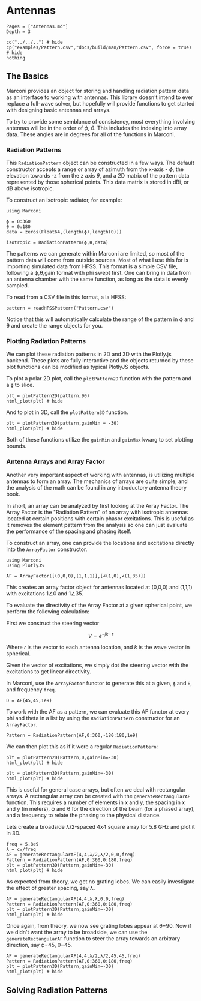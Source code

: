 # Antennas

```@contents
Pages = ["Antennas.md"]
Depth = 3
```

```@eval
cd("../../..") # hide
cp("examples/Pattern.csv","docs/build/man/Pattern.csv", force = true) # hide
nothing
```

## The Basics
Marconi provides an object for storing and handling radiation pattern data as an interface to working with antennas. This library doesn't intend to ever replace a full-wave solver, but hopefully will provide functions to get started with designing basic antennas and arrays.

To try to provide some semblance of consistency, most everything involving antennas will be in the order of $\phi$, $\theta$. This includes the indexing into array data. These angles are in degrees for all of the functions in Marconi.

### Radiation Patterns
This `RadiationPattern` object can be constructed in a few ways. The default constructor accepts a range or array of azimuth from the x-axis - $\phi$, the elevation towards -z from the z axis $\theta$, and a 2D matrix of the pattern data represented by those spherical points. This data matrix is stored in dBi, or dB above isotropic.

To construct an isotropic radiator, for example:

```@example rad
using Marconi

ϕ = 0:360
θ = 0:180
data = zeros(Float64,(length(ϕ),length(θ)))

isotropic = RadiationPattern(ϕ,θ,data)
```

The patterns we can generate within Marconi are limited, so most of the pattern data will come from outside sources. Most of what I use this for is importing simulated data from HFSS. This format is a simple CSV file, following a ϕ,θ,gain format with phi swept first. One can bring in data from an antenna chamber with the same function, as long as the data is evenly sampled.

To read from a CSV file in this format, a la HFSS:

```@example rad
pattern = readHFSSPattern("Pattern.csv")
```

Notice that this will automatically calculate the range of the pattern in ϕ and θ and create the range objects for you.


### Plotting Radiation Patterns
We can plot these radiation patterns in 2D and 3D with the Plotly.js backend. These plots are fully interactive and the objects returned by these plot functions can be modified as typical PlotlyJS objects.

To plot a polar 2D plot, call the `plotPattern2D` function with the pattern and a `ϕ` to slice.

```@example rad
plt = plotPattern2D(pattern,90)
html_plot(plt) # hide
```

And to plot in 3D, call the `plotPattern3D` function.

```@example rad
plt = plotPattern3D(pattern,gainMin = -30)
html_plot(plt) # hide
```

Both of these functions utilize the `gainMin` and `gainMax` kwarg to set plotting bounds.


### Antenna Arrays and Array Factor
Another very important aspect of working with antennas, is utilizing multiple antennas to form an array. The mechanics of arrays are quite simple, and the analysis of the math can be found in any introductory antenna theory book.

In short, an array can be analyzed by first looking at the Array Factor. The Array Factor is the "Radiation Pattern" of an array with isotropic antennas located at certain positions with certain phasor excitations. This is useful as it removes the element pattern from the analysis so one can just evaluate the performance of the spacing and phasing itself.

To construct an array, one can provide the locations and excitations directly into the `ArrayFactor` constructor.

```@setup af
using Marconi
using PlotlyJS
```

```@example af
AF = ArrayFactor([(0,0,0),(1,1,1)],[∠(1,0),∠(1,35)])
```

This creates an array factor object for antennas located at (0,0,0) and (1,1,1) with excitations 1∠0 and 1∠35.

To evaluate the directivity of the Array Factor at a given spherical point, we perform the following calculation:

First we construct the steering vector
```math
V = e^{-jk \cdot r}
```
Where $r$ is the vector to each antenna location, and $k$ is the wave vector in spherical.

Given the vector of excitations, we simply dot the steering vector with the excitations to get linear directivity.

In Marconi, use the `ArrayFactor` functor to generate this at a given, `ϕ` and `θ`, and frequency `freq`.

```@example af
D = AF(45,45,1e9)
```

To work with the AF as a pattern, we can evaluate this AF functor at every phi and theta in a list by using the `RadiationPattern` constructor for an `ArrayFactor`.

```@example af
Pattern = RadiationPattern(AF,0:360,-180:180,1e9)
```

We can then plot this as if it were a regular `RadiationPattern`:

```@example af
plt = plotPattern2D(Pattern,0,gainMin=-30)
html_plot(plt) # hide
```

```@example af
plt = plotPattern3D(Pattern,gainMin=-30)
html_plot(plt) # hide
```

This is useful for general case arrays, but often we deal with rectangular arrays. A rectangular array can be created with the `generateRectangularAF` function. This requires a number of elements in x and y, the spacing in x and y (in meters), ϕ and θ for the direction of the beam (for a phased array), and a frequency to relate the phasing to the physical distance.

Lets create a broadside λ/2-spaced 4x4 square array for 5.8 GHz and plot it in 3D.

```@example af
freq = 5.8e9
λ = c₀/freq
AF = generateRectangularAF(4,4,λ/2,λ/2,0,0,freq)
Pattern = RadiationPattern(AF,0:360,0:180,freq)
plt = plotPattern3D(Pattern,gainMin=-30)
html_plot(plt) # hide
```

As expected from theory, we get no grating lobes. We can easily investigate the effect of greater spacing, say λ.

```@example af
AF = generateRectangularAF(4,4,λ,λ,0,0,freq)
Pattern = RadiationPattern(AF,0:360,0:180,freq)
plt = plotPattern3D(Pattern,gainMin=-30)
html_plot(plt) # hide
```

Once again, from theory, we now see grating lobes appear at θ=90. Now if we didn't want the array to be broadside, we can use the `generateRectangularAF` function to steer the array towards an arbitrary direction, say ϕ=45, θ=45.

```@example af
AF = generateRectangularAF(4,4,λ/2,λ/2,45,45,freq)
Pattern = RadiationPattern(AF,0:360,0:180,freq)
plt = plotPattern3D(Pattern,gainMin=-30)
html_plot(plt) # hide
```

## Solving Radiation Patterns
